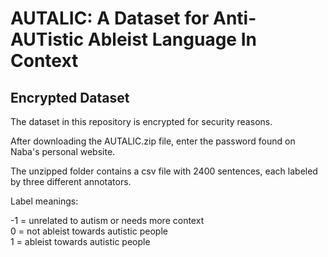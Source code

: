 # AUTALIC: A Dataset for Anti-AUTistic Ableist Language In Context
## Encrypted Dataset

The dataset in this repository is encrypted for security reasons. 

After downloading the AUTALIC.zip file, enter the password found on Naba's personal website.

The unzipped folder contains a csv file with 2400 sentences, each labeled by three different annotators.

Label meanings:

-1 = unrelated to autism or needs more context  
0 = not ableist towards autistic people  
1 = ableist towards autistic people

